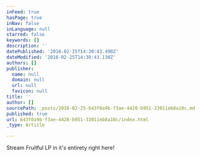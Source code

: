 ```yaml
---
inFeed: true
hasPage: true
inNav: false
inLanguage: null
starred: false
keywords: []
description: ''
datePublished: '2016-02-25T14:30:43.498Z'
dateModified: '2016-02-25T14:30:43.130Z'
authors: []
publisher:
  name: null
  domain: null
  url: null
  favicon: null
title: ''
author: []
sourcePath: _posts/2016-02-25-643f0a9b-f3ae-4428-b951-33011eb8a10c.md
published: true
url: 643f0a9b-f3ae-4428-b951-33011eb8a10c/index.html
_type: Article

---
```

Stream Fruitful LP in it's entirety right here!